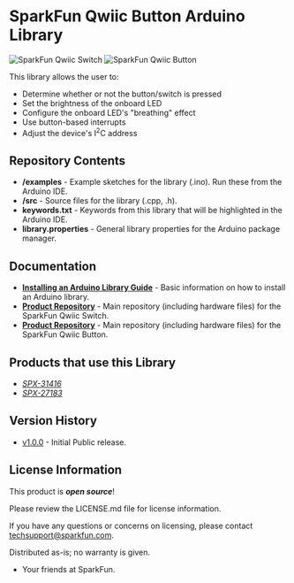 SparkFun Qwiic Button Arduino Library <ADD TRAVISCI TAG HERE WHEN REPO BECOMES PUBLIC>
========================================

![SparkFun Qwiic Switch](https://media3.giphy.com/media/QDRJ6IJzFSR1K/giphy.gif?cid=790b76115d3890a136502f784580e010&rid=giphy.gif)
![SparkFun Qwiic Button](https://media0.giphy.com/media/RhrAmVUHxjTQvEPBWi/giphy.gif?cid=790b76115d38873050324a712e8e4c84&rid=giphy.gif)

This library allows the user to:

* Determine whether or not the button/switch is pressed 
* Set the brightness of the onboard LED
* Configure the onboard LED's "breathing" effect
* Use button-based interrupts
* Adjust the device's I<sup>2</sup>C address


Repository Contents
-------------------

* **/examples** - Example sketches for the library (.ino). Run these from the Arduino IDE. 
* **/src** - Source files for the library (.cpp, .h).
* **keywords.txt** - Keywords from this library that will be highlighted in the Arduino IDE. 
* **library.properties** - General library properties for the Arduino package manager. 

Documentation
--------------

* **[Installing an Arduino Library Guide](https://learn.sparkfun.com/tutorials/installing-an-arduino-library)** - Basic information on how to install an Arduino library.
* **[Product Repository](https://www.youtube.com/watch?v=dQw4w9WgXcQ)** - Main repository (including hardware files) for the SparkFun Qwiic Switch.
* **[Product Repository](https://www.youtube.com/watch?v=dQw4w9WgXcQ)** - Main repository (including hardware files) for the SparkFun Qwiic Button.

Products that use this Library 
---------------------------------

* [*SPX-31416*](https://www.youtube.com/watch?v=dQw4w9WgXcQ)
* [*SPX-27183*](https://www.youtube.com/watch?v=dQw4w9WgXcQ)

Version History
---------------

* [v1.0.0](https://www.youtube.com/watch?v=dQw4w9WgXcQ) - Initial Public release.

License Information
-------------------

This product is _**open source**_! 

Please review the LICENSE.md file for license information. 

If you have any questions or concerns on licensing, please contact techsupport@sparkfun.com.

Distributed as-is; no warranty is given.

- Your friends at SparkFun.
